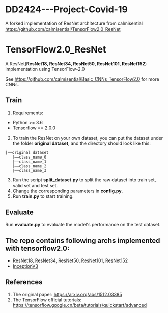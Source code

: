 # DD2424---Project-Covid-19
A forked implementation of ResNet architecture from calmisential https://github.com/calmisential/TensorFlow2.0_ResNet

# TensorFlow2.0_ResNet
A ResNet(**ResNet18, ResNet34, ResNet50, ResNet101, ResNet152**) implementation using TensorFlow-2.0

See https://github.com/calmisential/Basic_CNNs_TensorFlow2.0 for more CNNs.

## Train
1. Requirements:
+ Python >= 3.6
+ Tensorflow == 2.0.0
2. To train the ResNet on your own dataset, you can put the dataset under the folder **original dataset**, and the directory should look like this:
```
|——original dataset
   |——class_name_0
   |——class_name_1
   |——class_name_2
   |——class_name_3
```
3. Run the script **split_dataset.py** to split the raw dataset into train set, valid set and test set.
4. Change the corresponding parameters in **config.py**.
5. Run **train.py** to start training.
## Evaluate
Run **evaluate.py** to evaluate the model's performance on the test dataset.

## The repo contains following archs implemented with tensorflow2.0:
+ [ResNet18, ResNet34, ResNet50, ResNet101, ResNet152](https://github.com/calmisential/TensorFlow2.0_ResNet)
+ [InceptionV3](https://github.com/calmisential/TensorFlow2.0_InceptionV3)


## References
1. The original paper: https://arxiv.org/abs/1512.03385
2. The TensorFlow official tutorials: https://tensorflow.google.cn/beta/tutorials/quickstart/advanced
